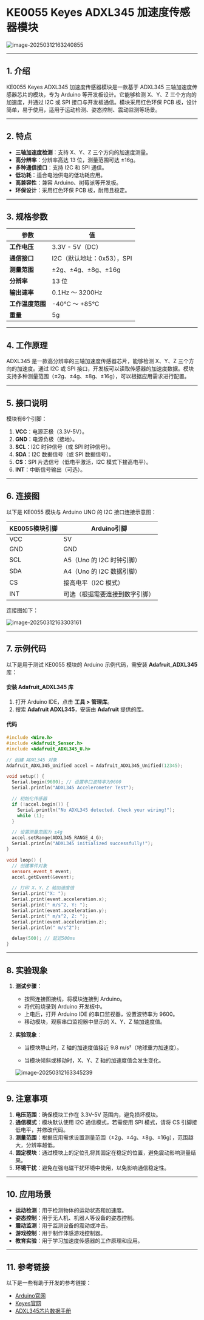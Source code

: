 # KE0055 Keyes ADXL345 加速度传感器模块

![image-20250312163240855](media/image-20250312163240855.png)

---

## **1. 介绍**

KE0055 Keyes ADXL345 加速度传感器模块是一款基于 ADXL345 三轴加速度传感器芯片的模块，专为 Arduino 等开发板设计。它能够检测 X、Y、Z 三个方向的加速度，并通过 I2C 或 SPI 接口与开发板通信。模块采用红色环保 PCB 板，设计简单，易于使用，适用于运动检测、姿态控制、震动监测等场景。

---

## **2. 特点**

- **三轴加速度检测**：支持 X、Y、Z 三个方向的加速度测量。
- **高分辨率**：分辨率高达 13 位，测量范围可达 ±16g。
- **多种通信接口**：支持 I2C 和 SPI 通信。
- **低功耗**：适合电池供电的低功耗应用。
- **高兼容性**：兼容 Arduino、树莓派等开发板。
- **环保设计**：采用红色环保 PCB 板，耐用且稳定。

---

## **3. 规格参数**

| 参数            | 值                     |
|-----------------|------------------------|
| **工作电压**    | 3.3V - 5V（DC）        |
| **通信接口**    | I2C（默认地址：0x53），SPI |
| **测量范围**    | ±2g、±4g、±8g、±16g    |
| **分辨率**      | 13 位                  |
| **输出速率**    | 0.1Hz ～ 3200Hz        |
| **工作温度范围**| -40℃ ～ +85℃          |
| **重量**        | 5g                     |

---

## **4. 工作原理**

ADXL345 是一款高分辨率的三轴加速度传感器芯片，能够检测 X、Y、Z 三个方向的加速度。通过 I2C 或 SPI 接口，开发板可以读取传感器的加速度数据。模块支持多种测量范围（±2g、±4g、±8g、±16g），可以根据应用需求进行配置。

---

## **5. 接口说明**

模块有6个引脚：
1. **VCC**：电源正极（3.3V-5V）。
2. **GND**：电源负极（接地）。
3. **SCL**：I2C 时钟信号（或 SPI 时钟信号）。
4. **SDA**：I2C 数据信号（或 SPI 数据信号）。
5. **CS**：SPI 片选信号（低电平激活，I2C 模式下接高电平）。
6. **INT**：中断信号输出（可选）。

---

## **6. 连接图**

以下是 KE0055 模块与 Arduino UNO 的 I2C 接口连接示意图：

| KE0055模块引脚 | Arduino引脚 |
|----------------|-------------|
| VCC            | 5V          |
| GND            | GND         |
| SCL            | A5（Uno 的 I2C 时钟引脚） |
| SDA            | A4（Uno 的 I2C 数据引脚） |
| CS             | 接高电平（I2C 模式） |
| INT            | 可选（根据需要连接到数字引脚） |

连接图如下：

![image-20250312163303161](media/image-20250312163303161.png)

---

## **7. 示例代码**

以下是用于测试 KE0055 模块的 Arduino 示例代码，需安装 **Adafruit_ADXL345** 库：

#### **安装 Adafruit_ADXL345 库**
1. 打开 Arduino IDE，点击 **工具 > 管理库**。
2. 搜索 **Adafruit ADXL345**，安装由 **Adafruit** 提供的库。

#### **代码**
```cpp
#include <Wire.h>
#include <Adafruit_Sensor.h>
#include <Adafruit_ADXL345_U.h>

// 创建 ADXL345 对象
Adafruit_ADXL345_Unified accel = Adafruit_ADXL345_Unified(12345);

void setup() {
  Serial.begin(9600); // 设置串口波特率为9600
  Serial.println("ADXL345 Accelerometer Test");

  // 初始化传感器
  if (!accel.begin()) {
    Serial.println("No ADXL345 detected. Check your wiring!");
    while (1);
  }

  // 设置测量范围为 ±4g
  accel.setRange(ADXL345_RANGE_4_G);
  Serial.println("ADXL345 initialized successfully!");
}

void loop() {
  // 创建事件对象
  sensors_event_t event;
  accel.getEvent(&event);

  // 打印 X、Y、Z 轴加速度值
  Serial.print("X: ");
  Serial.print(event.acceleration.x);
  Serial.print(" m/s^2, Y: ");
  Serial.print(event.acceleration.y);
  Serial.print(" m/s^2, Z: ");
  Serial.print(event.acceleration.z);
  Serial.println(" m/s^2");

  delay(500); // 延迟500ms
}
```

---

## **8. 实验现象**

1. **测试步骤**：
   - 按照连接图接线，将模块连接到 Arduino。
   - 将代码烧录到 Arduino 开发板中。
   - 上电后，打开 Arduino IDE 的串口监视器，设置波特率为 9600。
   - 移动模块，观察串口监视器中显示的 X、Y、Z 轴加速度值。

2. **实验现象**：
   - 当模块静止时，Z 轴的加速度值接近 9.8 m/s²（地球重力加速度）。
   
   - 当模块倾斜或移动时，X、Y、Z 轴的加速度值会发生变化。
   
   	![image-20250312163345239](media/image-20250312163345239.png)

---

## **9. 注意事项**

1. **电压范围**：确保模块工作在 3.3V-5V 范围内，避免损坏模块。
2. **通信模式**：模块默认使用 I2C 通信模式，若需使用 SPI 模式，请将 CS 引脚接低电平，并修改代码。
3. **测量范围**：根据应用需求设置测量范围（±2g、±4g、±8g、±16g），范围越大，分辨率越低。
4. **固定模块**：通过模块上的定位孔将其固定在稳定的位置，避免震动影响测量结果。
5. **环境干扰**：避免在强电磁干扰环境中使用，以免影响通信稳定性。

---

## **10. 应用场景**

- **运动检测**：用于检测物体的运动状态和加速度。
- **姿态控制**：用于无人机、机器人等设备的姿态控制。
- **震动监测**：用于监测设备的震动或冲击。
- **游戏控制**：用于制作体感游戏控制器。
- **教育实验**：用于学习加速度传感器的工作原理和应用。

---

## **11. 参考链接**

以下是一些有助于开发的参考链接：
- [Arduino官网](https://www.arduino.cc/)
- [Keyes官网](http://www.keyes-robot.com/)
- [ADXL345芯片数据手册](https://www.analog.com/media/en/technical-documentation/data-sheets/ADXL345.pdf)